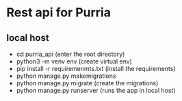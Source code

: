  # Rest api for Purria # 
  
   ## local host ##
   
   - cd purria_api (enter the root directory)
   - python3 -m venv env (create virtual env)
   - pip install -r requiremenmts.txt (install the requirements)
   - python manage.py makemigrations 
   - python manage.py migrate (create the migrations)
   - python manage.py runserver (runs the app in local host)
